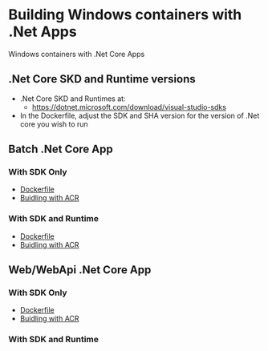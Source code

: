 # Building Windows containers with .Net Apps

Windows containers with .Net Core Apps

## .Net Core SKD and Runtime versions

- .Net Core SKD and Runtimes at:
  - https://dotnet.microsoft.com/download/visual-studio-sdks
- In the Dockerfile, adjust the SDK and SHA version for the version of .Net core you wish to run

## Batch .Net Core App

### With SDK Only

- [Dockerfile](batchapp/Dockerfile)
- [Buidling with ACR](batchapp/buildbatchapp.sh)

### With SDK and Runtime

- [Dockerfile](batchapp/DockerfileFinal)
- [Buidling with ACR](batchapp/buildbatchappfinal.sh)


## Web/WebApi .Net Core App

### With SDK Only

- [Dockerfile](webapp/Dockerfile)
- [Buidling with ACR](webapp/buildbatchapp.sh)

### With SDK and Runtime

